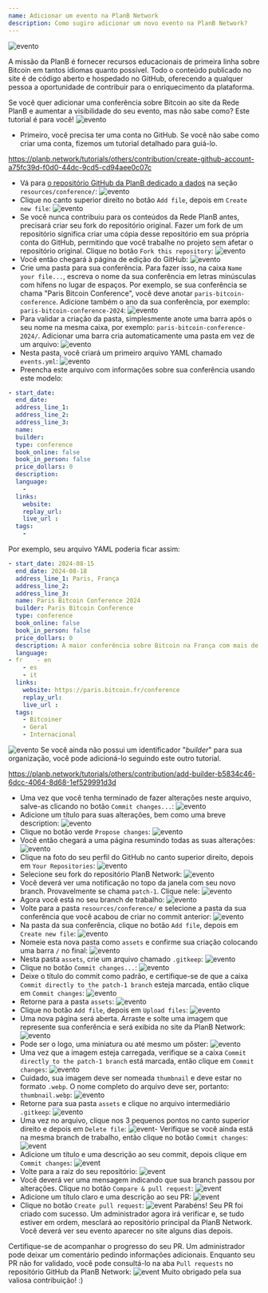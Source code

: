```yaml
---
name: Adicionar um evento na PlanB Network
description: Como sugiro adicionar um novo evento na PlanB Network?
---
```

![evento](assets/cover.webp)

A missão da PlanB é fornecer recursos educacionais de primeira linha sobre Bitcoin em tantos idiomas quanto possível. Todo o conteúdo publicado no site é de código aberto e hospedado no GitHub, oferecendo a qualquer pessoa a oportunidade de contribuir para o enriquecimento da plataforma.

Se você quer adicionar uma conferência sobre Bitcoin ao site da Rede PlanB e aumentar a visibilidade do seu evento, mas não sabe como? Este tutorial é para você!
![evento](assets/01.webp)
- Primeiro, você precisa ter uma conta no GitHub. Se você não sabe como criar uma conta, fizemos um tutorial detalhado para guiá-lo.

https://planb.network/tutorials/others/contribution/create-github-account-a75fc39d-f0d0-44dc-9cd5-cd94aee0c07c


- Vá para [o repositório GitHub da PlanB dedicado a dados](https://github.com/PlanB-Network/bitcoin-educational-content/tree/dev/resources/conference) na seção `resources/conference/`:
![evento](assets/02.webp)
- Clique no canto superior direito no botão `Add file`, depois em `Create new file`:
![evento](assets/03.webp)
- Se você nunca contribuiu para os conteúdos da Rede PlanB antes, precisará criar seu fork do repositório original. Fazer um fork de um repositório significa criar uma cópia desse repositório em sua própria conta do GitHub, permitindo que você trabalhe no projeto sem afetar o repositório original. Clique no botão `Fork this repository`:
![evento](assets/04.webp)
- Você então chegará à página de edição do GitHub:
![evento](assets/05.webp)
- Crie uma pasta para sua conferência. Para fazer isso, na caixa `Name your file...`, escreva o nome da sua conferência em letras minúsculas com hífens no lugar de espaços. Por exemplo, se sua conferência se chama "Paris Bitcoin Conference", você deve anotar `paris-bitcoin-conference`. Adicione também o ano da sua conferência, por exemplo: `paris-bitcoin-conference-2024`:
![evento](assets/06.webp)
- Para validar a criação da pasta, simplesmente anote uma barra após o seu nome na mesma caixa, por exemplo: `paris-bitcoin-conference-2024/`. Adicionar uma barra cria automaticamente uma pasta em vez de um arquivo:
![evento](assets/07.webp)
- Nesta pasta, você criará um primeiro arquivo YAML chamado `events.yml`:
![evento](assets/08.webp)
- Preencha este arquivo com informações sobre sua conferência usando este modelo:

```yaml
- start_date:
  end_date:
  address_line_1:
  address_line_2: 
  address_line_3: 
  name:
  builder:
  type: conference
  book_online: false
  book_in_person: false
  price_dollars: 0
  description:
  language: 
    - 
  links:
    website:
    replay_url:    
    live_url :
  tags: 
    - 
```

Por exemplo, seu arquivo YAML poderia ficar assim:

```yaml
- start_date: 2024-08-15
  end_date: 2024-08-18
  address_line_1: Paris, França
  address_line_2: 
  address_line_3: 
  name: Paris Bitcoin Conference 2024
  builder: Paris Bitcoin Conference
  type: conference
  book_online: false
  book_in_person: false
  price_dollars: 0
  description: A maior conferência sobre Bitcoin na França com mais de 8.000 participantes a cada ano!
  language:
- fr    - en
    - es
    - it
  links:
    website: https://paris.bitcoin.fr/conference
    replay_url:
    live_url :
  tags: 
    - Bitcoiner
    - Geral
    - Internacional
```
![evento](assets/09.webp)
Se você ainda não possui um identificador "*builder*" para sua organização, você pode adicioná-lo seguindo este outro tutorial.

https://planb.network/tutorials/others/contribution/add-builder-b5834c46-6dcc-4064-8d68-1ef529991d3d



- Uma vez que você tenha terminado de fazer alterações neste arquivo, salve-as clicando no botão `Commit changes...`:
![evento](assets/10.webp)
- Adicione um título para suas alterações, bem como uma breve description:
![evento](assets/11.webp)
- Clique no botão verde `Propose changes`:
![evento](assets/12.webp)
- Você então chegará a uma página resumindo todas as suas alterações:
![evento](assets/13.webp)
- Clique na foto do seu perfil do GitHub no canto superior direito, depois em `Your Repositories`:
![evento](assets/14.webp)
- Selecione seu fork do repositório PlanB Network:
![evento](assets/15.webp)
- Você deverá ver uma notificação no topo da janela com seu novo branch. Provavelmente se chama `patch-1`. Clique nele:
![evento](assets/16.webp)
- Agora você está no seu branch de trabalho:
![evento](assets/17.webp)
- Volte para a pasta `resources/conference/` e selecione a pasta da sua conferência que você acabou de criar no commit anterior:
![evento](assets/18.webp)
- Na pasta da sua conferência, clique no botão `Add file`, depois em `Create new file`:
![evento](assets/19.webp)
- Nomeie esta nova pasta como `assets` e confirme sua criação colocando uma barra `/` no final:
![evento](assets/20.webp)
- Nesta pasta `assets`, crie um arquivo chamado `.gitkeep`:
![evento](assets/21.webp)
- Clique no botão `Commit changes...`:
![evento](assets/22.webp)
- Deixe o título do commit como padrão, e certifique-se de que a caixa `Commit directly to the patch-1 branch` esteja marcada, então clique em `Commit changes`:
![evento](assets/23.webp)
- Retorne para a pasta `assets`:
![evento](assets/24.webp)
- Clique no botão `Add file`, depois em `Upload files`: ![evento](assets/25.webp)
- Uma nova página será aberta. Arraste e solte uma imagem que represente sua conferência e será exibida no site da PlanB Network:
![evento](assets/26.webp)
- Pode ser o logo, uma miniatura ou até mesmo um pôster:
![evento](assets/27.webp)
- Uma vez que a imagem esteja carregada, verifique se a caixa `Commit directly to the patch-1 branch` está marcada, então clique em `Commit changes`:
![evento](assets/28.webp)
- Cuidado, sua imagem deve ser nomeada `thumbnail` e deve estar no formato `.webp`. O nome completo do arquivo deve ser, portanto: `thumbnail.webp`:
![evento](assets/29.webp)
- Retorne para sua pasta `assets` e clique no arquivo intermediário `.gitkeep`:
![evento](assets/30.webp)
- Uma vez no arquivo, clique nos 3 pequenos pontos no canto superior direito e depois em `Delete file`:
![event](assets/31.webp)- Verifique se você ainda está na mesma branch de trabalho, então clique no botão `Commit changes`:
![event](assets/32.webp)
- Adicione um título e uma descrição ao seu commit, depois clique em `Commit changes`:
![event](assets/33.webp)
- Volte para a raiz do seu repositório:
![event](assets/34.webp)
- Você deverá ver uma mensagem indicando que sua branch passou por alterações. Clique no botão `Compare & pull request`:
![event](assets/35.webp)
- Adicione um título claro e uma descrição ao seu PR:
![event](assets/36.webp)
- Clique no botão `Create pull request`:
![event](assets/37.webp)
Parabéns! Seu PR foi criado com sucesso. Um administrador agora irá verificar e, se tudo estiver em ordem, mesclará ao repositório principal da PlanB Network. Você deverá ver seu evento aparecer no site alguns dias depois.

Certifique-se de acompanhar o progresso do seu PR. Um administrador pode deixar um comentário pedindo informações adicionais. Enquanto seu PR não for validado, você pode consultá-lo na aba `Pull requests` no repositório GitHub da PlanB Network:
![event](assets/38.webp)
Muito obrigado pela sua valiosa contribuição! :)

